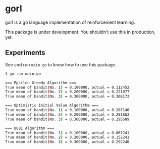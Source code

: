 # gorl

gorl is a go language implementation of reinforcement learning.

This package is under development.
You shouldn't use this in production, yet.


## Experiments

See and run `main.go` to know how to use this package.

```bash
$ go run main.go

=== Epsilon Greedy Algorithm ===
True mean of bandit(No. 1) = 0.100000, actual = 0.112452
True mean of bandit(No. 2) = 0.200000, actual = 0.221077
True mean of bandit(No. 3) = 0.300000, actual = 0.308172

=== Optimistic Initial Value Algorithm ===
True mean of bandit(No. 1) = 0.100000, actual = 0.287140
True mean of bandit(No. 2) = 0.200000, actual = 0.281862
True mean of bandit(No. 3) = 0.300000, actual = 0.295689

=== UCB1 Algorithm ===
True mean of bandit(No. 1) = 0.100000, actual = 0.067241
True mean of bandit(No. 2) = 0.200000, actual = 0.152241
True mean of bandit(No. 3) = 0.300000, actual = 0.292240
```
